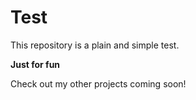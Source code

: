 # Test

This repository is a plain and simple test.

**Just for fun**

Check out my other projects coming soon!
